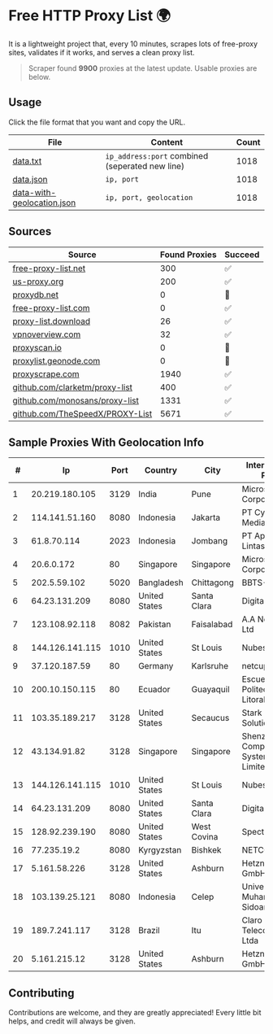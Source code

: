 
# Free HTTP Proxy List 🌍

It is a lightweight project that, every 10 minutes, scrapes lots of free-proxy sites, validates if it works, and serves a clean proxy list.


> Scraper found **9900** proxies at the latest update. Usable proxies are below.

## Usage

Click the file format that you want and copy the URL.


|File|Content|Count|
|----|-------|-----|
|[data.txt](https://raw.githubusercontent.com/themiralay/Proxy-List-World/master/data.txt)|`ip_address:port` combined (seperated new line)|1018|
|[data.json](https://raw.githubusercontent.com/themiralay/Proxy-List-World/master/data.json)|`ip, port`|1018|
|[data-with-geolocation.json](https://raw.githubusercontent.com/themiralay/Proxy-List-World/master/data-with-geolocation.json)|`ip, port, geolocation`|1018|

## Sources

|Source|Found Proxies|Succeed|
|------|-------------|-------|
|[free-proxy-list.net](https://free-proxy-list.net)|300|✅|
|[us-proxy.org](https://www.us-proxy.org)|200|✅|
|[proxydb.net](http://proxydb.net)|0|🚫|
|[free-proxy-list.com](https://free-proxy-list.com/?page=&port=&type%5B%5D=http&type%5B%5D=https&up_time=0&search=Search)|0|✅|
|[proxy-list.download](https://www.proxy-list.download/HTTP)|26|✅|
|[vpnoverview.com](https://vpnoverview.com/privacy/anonymous-browsing/free-proxy-servers)|32|✅|
|[proxyscan.io](https://www.proxyscan.io)|0|🚫|
|[proxylist.geonode.com](https://proxylist.geonode.com/api/proxy-list?limit=300&page=1&sort_by=lastChecked&sort_type=desc&protocols=http,https)|0|🚫|
|[proxyscrape.com](https://api.proxyscrape.com/v2/?request=displayproxies&protocol=http&timeout=10000&country=all&ssl=all&anonymity=all)|1940|✅|
|[github.com/clarketm/proxy-list](https://raw.githubusercontent.com/clarketm/proxy-list/master/proxy-list-raw.txt)|400|✅|
|[github.com/monosans/proxy-list](https://raw.githubusercontent.com/monosans/proxy-list/main/proxies/http.txt)|1331|✅|
|[github.com/TheSpeedX/PROXY-List](https://raw.githubusercontent.com/TheSpeedX/PROXY-List/master/http.txt)|5671|✅|


## Sample Proxies With Geolocation Info

|#|Ip|Port|Country|City|Internet Service Provider|
|-|--|----|-------|----|-------------------------|
|1|20.219.180.105|3129|India|Pune|Microsoft Corporation|
|2|114.141.51.160|8080|Indonesia|Jakarta|PT Cyberplus Media Pratama|
|3|61.8.70.114|2023|Indonesia|Jombang|PT Aplikanusa Lintasarta|
|4|20.6.0.172|80|Singapore|Singapore|Microsoft Corporation|
|5|202.5.59.102|5020|Bangladesh|Chittagong|BBTS-NEW|
|6|64.23.131.209|8080|United States|Santa Clara|DigitalOcean, LLC|
|7|123.108.92.118|8082|Pakistan|Faisalabad|A.A Networks PVT Ltd|
|8|144.126.141.115|1010|United States|St Louis|Nubes, LLC|
|9|37.120.187.59|80|Germany|Karlsruhe|netcup GmbH|
|10|200.10.150.115|80|Ecuador|Guayaquil|Escuela Superior Politecnica del Litoral|
|11|103.35.189.217|3128|United States|Secaucus|Stark Industries Solutions LTD|
|12|43.134.91.82|3128|Singapore|Singapore|Shenzhen Tencent Computer Systems Company Limited|
|13|144.126.141.115|1010|United States|St Louis|Nubes, LLC|
|14|64.23.131.209|8080|United States|Santa Clara|DigitalOcean, LLC|
|15|128.92.239.190|8080|United States|West Covina|Spectrum|
|16|77.235.19.2|8080|Kyrgyzstan|Bishkek|NETCOM|
|17|5.161.58.226|3128|United States|Ashburn|Hetzner Online GmbH|
|18|103.139.25.121|8080|Indonesia|Celep|Universitas Muhammadiyah Sidoarjo|
|19|189.7.241.117|3128|Brazil|Itu|Claro NXT Telecomunicacoes Ltda|
|20|5.161.215.12|3128|United States|Ashburn|Hetzner Online GmbH|



## Contributing

Contributions are welcome, and they are greatly appreciated! Every
little bit helps, and credit will always be given.

